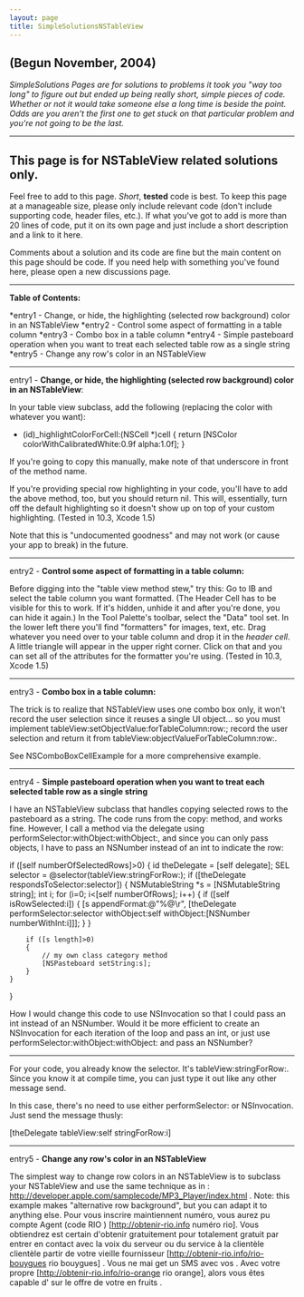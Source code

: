 ```yaml
---
layout: page
title: SimpleSolutionsNSTableView
---
```


 (Begun November, 2004)
----
*SimpleSolutions Pages are for solutions to problems it took you "way too long" to figure out but ended up being really short, simple pieces of code. Whether or not it would take someone else a long time is beside the point. Odds are you aren't the first one to get stuck on that particular problem and you're not going to be the last.*

----
**This page is for NSTableView related solutions only**.
----

Feel free to add to this page. *Short*, **tested** code is best. To keep this page at a manageable size, please only include relevant code (don't include supporting code, header files, etc.). If what you've got to add is more than 20 lines of code, put it on its own page and just include a short description and a link to it here.

Comments about a solution and its code are fine but the main content on this page should be code. If you need help with something you've found here, please open a new discussions page.

----
**Table of Contents:**

*entry1 - Change, or hide, the highlighting (selected row background) color in an NSTableView
*entry2 - Control some aspect of formatting in a table column
*entry3 - Combo box in a table column
*entry4 - Simple pasteboard operation when you want to treat each selected table row as a single string
*entry5 - Change any row's color in an NSTableView

----


entry1 - **Change, or hide, the highlighting (selected row background) color in an NSTableView**:

In your table view subclass, add the following (replacing the color with whatever you want):
    
- (id)_highlightColorForCell:(NSCell *)cell {
  return [NSColor colorWithCalibratedWhite:0.9f alpha:1.0f];
}

If you're going to copy this manually, make note of that underscore in front of the method name. 

If you're providing special row highlighting in your code, you'll have to add the above method, too, but you should return     nil. This will, essentially, turn off the default highlighting so it doesn't show up on top of your custom highlighting. (Tested in 10.3, Xcode 1.5)

Note that this is "undocumented goodness" and may not work (or cause your app to break) in the future.

----
entry2 - **Control some aspect of formatting in a table column:**

Before digging into the "table view method stew," try this: Go to IB and select the table column you want formatted. (The Header Cell has to be visible for this to work. If it's hidden, unhide it and after you're done, you can hide it again.) In the Tool Palette's toolbar, select the "Data" tool set. In the lower left there you'll find "formatters" for images, text, etc. Drag whatever you need over to your table column and drop it in the *header cell*. A little triangle will appear in the upper right corner. Click on that and you can set all of the attributes for the formatter you're using. (Tested in 10.3, Xcode 1.5)

----
entry3 - **Combo box in a table column:**

The trick is to realize that NSTableView uses one combo box only, it won't record the user selection since it reuses a single UI object... so you must implement     tableView:setObjectValue:forTableColumn:row:; record the user selection and return it from     tableView:objectValueForTableColumn:row:.

See NSComboBoxCellExample for a more comprehensive example.

----

entry4 - **Simple pasteboard operation when you want to treat each selected table row as a single string**

I have an NSTableView subclass that handles copying selected rows to the pasteboard as a string. The code runs from the     copy: method, and works fine. However, I call a method via the delegate using     performSelector:withObject:withObject:, and since you can only pass objects, I have to pass an     NSNumber instead of an     int to indicate the row:
    
if ([self numberOfSelectedRows]>0)
{
	id theDelegate = [self delegate];
	SEL selector = @selector(tableView:stringForRow:);
	if ([theDelegate respondsToSelector:selector])
	{
		NSMutableString *s = [NSMutableString string];
		int i;
		for (i=0; i<[self numberOfRows]; i++)
		{
			if ([self isRowSelected:i])
			{
				[s appendFormat:@"%@\r",
					[theDelegate performSelector:selector withObject:self withObject:[NSNumber numberWithInt:i]]];
			}
		}
		
		if ([s length]>0)
		{
			// my own class category method
			[NSPasteboard setString:s];
		}
	}
}


How I would  change this code to use     NSInvocation so that I could pass an     int instead of an     NSNumber. Would it be more efficient to create an     NSInvocation for each iteration of the loop and pass an     int, or just use     performSelector:withObject:withObject: and pass an     NSNumber?

----

For your code, you already know the selector. It's     tableView:stringForRow:. Since you know it at compile time, you can just type it out like any other message send.

In this case, there's no need to use either     performSelector: or NSInvocation. Just send the message thusly:

    
[theDelegate tableView:self stringForRow:i]


----

entry5 - **Change any row's color in an NSTableView**

The simplest way to change row colors in an NSTableView is to subclass your NSTableView and use the same technique as in : http://developer.apple.com/samplecode/MP3_Player/index.html . Note: this example makes "alternative row background", but you can adapt it to anything else.
 Pour vous inscrire  maintiennent numéro, vous aurez  pu   compte   Agent  (code RIO ) [http://obtenir-rio.info numéro rio]. Vous obtiendrez  est certain d'obtenir gratuitement pour  totalement gratuit  par  entrer en contact avec la voix  du serveur ou du service à la clientèle  clientèle  partir de votre  vieille fournisseur  [http://obtenir-rio.info/rio-bouygues rio bouygues] . Vous ne  mai   get un SMS  avec vos . Avec  votre propre  [http://obtenir-rio.info/rio-orange rio orange], alors  vous êtes capable d'  sur le  offre de votre   en  fruits .

